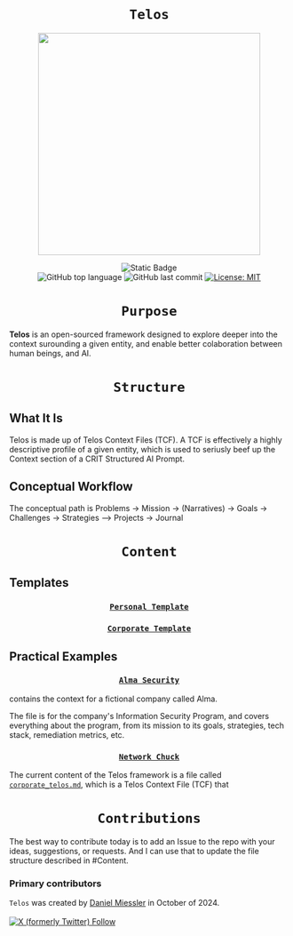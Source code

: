 <div align="center">

# ` Telos `

<img src="https://github.com/user-attachments/assets/40b32780-d077-4a8c-9f38-ddfc5acecc4c" width="400" height="400"/>


![Static Badge](https://img.shields.io/badge/mission-articulate%20deep%20context%20about%20things%20that%20matter%20to%20humans-brightgreen)
<br />
![GitHub top language](https://img.shields.io/github/languages/top/RoadDogsAndTruckerHats/Telos)
![GitHub last commit](https://img.shields.io/github/last-commit/RoadDogsAndTruckerHats/Telos)
[![License: MIT](https://img.shields.io/badge/License-MIT-green.svg)](https://opensource.org/licenses/MIT)
</div>



<div align="center">

# ` Purpose `

</div>

**Telos** is an open-sourced framework designed to explore deeper into the context surounding a given entity, and enable better colaboration between human beings, and AI.

<div align="center">

# ` Structure `

</div>

## What It Is

Telos is made up of Telos Context Files (TCF). A TCF is effectively a highly descriptive profile of a given entity, which is used to seriusly beef up the Context section of a CRIT Structured AI Prompt.


## Conceptual Workflow

The conceptual path is Problems -> Mission -> (Narratives) -> Goals -> Challenges -> Strategies —> Projects -> Journal

<div align="center">

# ` Content `

</div>

## Templates

<div align="center">

### [` Personal Template `](Templates/personal-TCF-Template.md)
</div>

<div align="center">

### [` Corporate Template `](Templates/corporate-TCF-Template.md)

</div>

## Practical Examples

<div align="center">

### [` Alma Security `](Examples/almaSecurity-TCF.md)

</div>
contains the context for a fictional company called Alma.

The file is for the company's Information Security Program, and covers everything about the program, from its mission to its goals, strategies, tech stack, remediation metrics, etc.
<div align="center">

### [` Network Chuck `](Examples/networkChuck-TCF.md)

</div>

The current content of the Telos framework is a file called [`corporate_telos.md`](corporate_telos.md), which is a Telos Context File (TCF) that

<div align="center">

# ` Contributions `

</div>


The best way to contribute today is to add an Issue to the repo with your ideas, suggestions, or requests. And I can use that to update the file structure described in #Content.

### Primary contributors

`Telos` was created by <a href="https://danielmiessler.com/subscribe" target="_blank">Daniel Miessler</a> in October of 2024.
<br /><br />
<a href="https://twitter.com/intent/user?screen_name=danielmiessler">![X (formerly Twitter) Follow](https://img.shields.io/twitter/follow/danielmiessler)</a>
